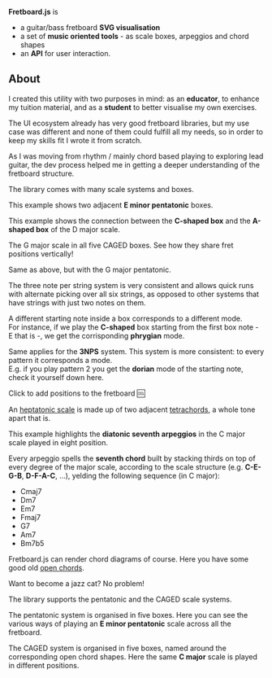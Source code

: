 <!--home.hero-->
**Fretboard.js** is

- a guitar/bass fretboard **SVG visualisation**
- a set of **music oriented tools** - as scale boxes, arpeggios and chord shapes
- an **API** for user interaction.

<!--home.about-->
## About

I created this utility with two purposes in mind: as an **educator**, to enhance my tuition material, and as a **student** to better visualise my own exercises.

The UI ecosystem already has very good fretboard libraries, but my use case was different and none of them could fulfill all my needs, so in order to keep my skills fit I wrote it from scratch.

As I was moving from rhythm / mainly chord based playing to exploring lead guitar, the dev process helped me in getting a deeper understanding of the fretboard structure.

<!--examples.boxes.description-->
The library comes with many scale systems and boxes.

<!--examples.boxes.1-->
This example shows two adjacent **E minor pentatonic** boxes.

<!--examples.boxes.2-->
This example shows the connection between the **C-shaped box** and the **A-shaped box** of the D major scale.

<!--examples.boxes.3-->
The G major scale in all five CAGED boxes. See how they share fret positions vertically!

<!--examples.boxes.4-->
Same as above, but with the G major pentatonic.

<!--examples.boxes.threeNotesPerString-->
The three note per string system is very consistent and allows quick runs with alternate picking over all six strings, as opposed to other systems that have strings with just two notes on them.

<!--examples.modes.caged-->
A different starting note inside a box corresponds to a different mode.  
For instance, if we play the **C-shaped** box starting from the first box note - E that is -, we get the corrisponding **phrygian** mode.

<!--examples.modes.threeNotesPerString-->
Same applies for the **3NPS** system. This system is more consistent: to every pattern it corresponds a mode.  
E.g. if you play pattern 2 you get the **dorian** mode of the starting note, check it yourself down here.

<!--examples.events-->
Click to add positions to the fretboard :cool:

<!--examples.tetrachords-->
An [heptatonic scale][1] is made up of two adjacent [tetrachords][2], a whole tone apart that is.

[1]: https://en.wikipedia.org/wiki/Heptatonic_scale
[2]: https://en.wikipedia.org/wiki/Tetrachord

<!--examples.playback-->
This example highlights the **diatonic seventh arpeggios** in the C major scale played in eight position.

Every arpeggio spells the **seventh chord** built by stacking thirds on top of every degree of the major scale, according to the scale structure (e.g. **C-E-G-B**, **D-F-A-C**, ...), yelding the following sequence (in C major):

- Cmaj7
- Dm7
- Em7
- Fmaj7
- G7
- Am7
- Bm7b5

<!--examples.chords.open-->
Fretboard.js can render chord diagrams of course. Here you have some good old [open chords][open-chords].

[open-chords]: https://en.wikipedia.org/wiki/Open_chord

<!--examples.chords.jazz-->
Want to become a jazz cat? No problem!

<!--examples.systems.description-->
The library supports the pentatonic and the CAGED scale systems.

<!--examples.systems.pentatonic-->
The pentatonic system is organised in five boxes. Here you can see the various ways of playing an **E minor pentatonic** scale across all the fretboard.

<!--examples.systems.caged-->
The CAGED system is organised in five boxes, named around the corresponding open chord shapes. Here the same **C major** scale is played in different positions.